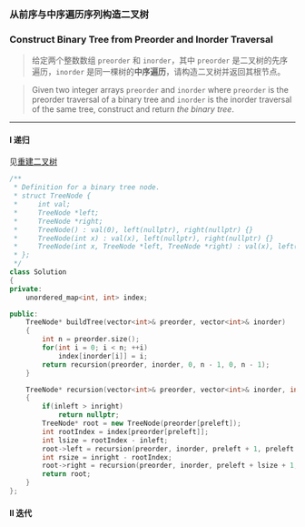 ### 从前序与中序遍历序列构造二叉树
### Construct Binary Tree from Preorder and Inorder Traversal  

> 给定两个整数数组 `preorder` 和 `inorder`，其中 `preorder` 是二叉树的先序遍历，`inorder` 是同一棵树的**中序遍历**，请构造二叉树并返回其根节点。  

> Given two integer arrays `preorder` and `inorder` where `preorder` is the preorder traversal of a binary tree and `inorder` is the inorder traversal of the same tree, construct and return *the binary tree*.  

----------

#### I 递归

见[重建二叉树](./%23剑指offer%2007.%20重建二叉树.md)

```cpp
/**
 * Definition for a binary tree node.
 * struct TreeNode {
 *     int val;
 *     TreeNode *left;
 *     TreeNode *right;
 *     TreeNode() : val(0), left(nullptr), right(nullptr) {}
 *     TreeNode(int x) : val(x), left(nullptr), right(nullptr) {}
 *     TreeNode(int x, TreeNode *left, TreeNode *right) : val(x), left(left), right(right) {}
 * };
 */
class Solution 
{
private:
    unordered_map<int, int> index;

public:
    TreeNode* buildTree(vector<int>& preorder, vector<int>& inorder) 
    {
        int n = preorder.size();
        for(int i = 0; i < n; ++i)
            index[inorder[i]] = i;
        return recursion(preorder, inorder, 0, n - 1, 0, n - 1);
    }

    TreeNode* recursion(vector<int>& preorder, vector<int>& inorder, int preleft, int preright, int inleft, int inright)
    {
        if(inleft > inright)
            return nullptr;
        TreeNode* root = new TreeNode(preorder[preleft]);
        int rootIndex = index[preorder[preleft]];
        int lsize = rootIndex - inleft;
        root->left = recursion(preorder, inorder, preleft + 1, preleft + lsize, inleft, rootIndex - 1);
        int rsize = inright - rootIndex;
        root->right = recursion(preorder, inorder, preleft + lsize + 1, preright, rootIndex + 1, inright);
        return root;
    }
};
```

#### II 迭代



```cpp

```
